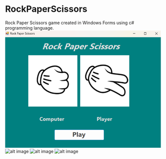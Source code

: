 # RockPaperScissors
Rock Paper Scissors game created in Windows Forms using c# programming language.
![alt image](https://github.com/romannomad/RockPaperScissors/blob/master/1.png)
![alt image]()
![alt image]()
![alt image]()
